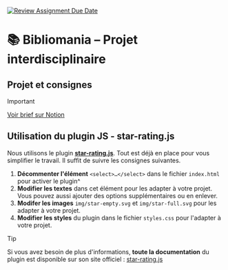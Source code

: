 [![Review Assignment Due Date](https://classroom.github.com/assets/deadline-readme-button-24ddc0f5d75046c5622901739e7c5dd533143b0c8e959d652212380cedb1ea36.svg)](https://classroom.github.com/a/9cN0QWzp)
# 📚 Bibliomania – Projet interdisciplinaire

## Projet et consignes

> [!IMPORTANT]
> [Voir brief sur Notion](https://eikon-imd.notion.site/Bibliomania-c0b67699bf6447018589b41b5201569f)

## Utilisation du plugin JS - star-rating.js

Nous utilisons le plugin **[star-rating.js](https://pryley.github.io/star-rating.js)**. Tout est déjà en place pour vous simplifier le travail. Il suffit de suivre les consignes suivantes.

1. **Décommenter l'élément** `<select>…</select>` dans le fichier `index.html` pour activer le plugin^
2. **Modifier les textes** dans cet élément pour les adapter à votre projet. Vous pouvez aussi ajouter des options supplémentaires ou en enlever.
3. **Modifer les images** `img/star-empty.svg` et `img/star-full.svg` pour les adapter à votre projet.
4. **Modifier les styles** du plugin dans le fichier `styles.css` pour l'adapter à votre projet.

> [!TIP]
> Si vous avez besoin de plus d'informations, **toute la documentation** du plugin est disponible sur son site officiel : [star-rating.js](https://pryley.github.io/star-rating.js)
